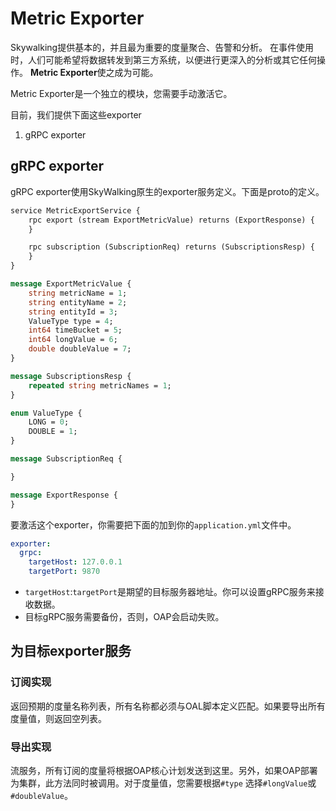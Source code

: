 # Metric Exporter
Skywalking提供基本的，并且最为重要的度量聚合、告警和分析。
在事件使用时，人们可能希望将数据转发到第三方系统，以便进行更深入的分析或其它任何操作。
**Metric Exporter**使之成为可能。

Metric Exporter是一个独立的模块，您需要手动激活它。

目前，我们提供下面这些exporter
1. gRPC exporter

## gRPC exporter
gRPC exporter使用SkyWalking原生的exporter服务定义。下面是proto的定义。
```proto
service MetricExportService {
    rpc export (stream ExportMetricValue) returns (ExportResponse) {
    }

    rpc subscription (SubscriptionReq) returns (SubscriptionsResp) {
    }
}

message ExportMetricValue {
    string metricName = 1;
    string entityName = 2;
    string entityId = 3;
    ValueType type = 4;
    int64 timeBucket = 5;
    int64 longValue = 6;
    double doubleValue = 7;
}

message SubscriptionsResp {
    repeated string metricNames = 1;
}

enum ValueType {
    LONG = 0;
    DOUBLE = 1;
}

message SubscriptionReq {

}

message ExportResponse {
}
```

要激活这个exporter，你需要把下面的加到你的`application.yml`文件中。
```yaml
exporter:
  grpc:
    targetHost: 127.0.0.1
    targetPort: 9870
```

- `targetHost`:`targetPort`是期望的目标服务器地址。你可以设置gRPC服务来接收数据。
- 目标gRPC服务需要备份，否则，OAP会启动失败。

## 为目标exporter服务
### 订阅实现
返回预期的度量名称列表，所有名称都必须与OAL脚本定义匹配。如果要导出所有度量值，则返回空列表。

### 导出实现
流服务，所有订阅的度量将根据OAP核心计划发送到这里。另外，如果OAP部署为集群，此方法同时被调用。对于度量值，您需要根据`#type` 选择`#longValue`或`#doubleValue`。